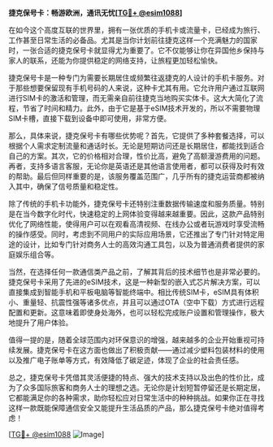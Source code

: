 **捷克保号卡：畅游欧洲，通讯无忧[[TG💪+ @esim1088](https://t.me/s/esim1088)]**

在如今这个高度互联的世界里，拥有一张优质的手机卡或流量卡，已经成为旅行、工作甚至日常生活的必备品。尤其是当你计划前往捷克这样一个充满魅力的国家时，一张合适的捷克保号卡就显得尤为重要了。它不仅能够让你在异国他乡保持与家人的联系，还能为你提供稳定的网络支持，让旅程更加轻松愉快。

捷克保号卡是一种专门为需要长期居住或频繁往返捷克的人设计的手机卡服务。对于那些想要保留现有手机号码的人来说，这种卡尤其有用。它允许用户通过互联网进行SIM卡的激活和管理，而无需亲自前往捷克当地购买实体卡。这大大简化了流程，节省了时间和精力。此外，由于它是基于eSIM技术开发的，所以不需要物理SIM卡槽，直接下载到设备中即可使用，非常方便。

那么，具体来说，捷克保号卡有哪些优势呢？首先，它提供了多种套餐选择，可以根据个人需求定制流量和通话时长。无论是短期访问还是长期居住，都能找到适合自己的方案。其次，它的价格相对合理，性价比高，避免了高额漫游费用的问题。再者，支持多语言客服，无论你是英语还是其他语言使用者，都可以获得及时有效的帮助。最后但同样重要的是，该服务覆盖范围广，几乎所有的捷克运营商都被纳入其中，确保了信号质量和稳定性。

除了传统的手机卡功能外，捷克保号卡还特别注重数据传输速度和服务质量。特别是在当今数字化时代，快速稳定的上网体验变得越来越重要。因此，这款产品特别优化了网络性能，使得用户可以在观看高清视频、在线办公或者玩游戏时享受流畅的操作感受。同时，考虑到不同用户的实际应用场景，它还推出了专门针对特定用途的设计，比如专门针对商务人士的高效沟通工具包，以及为普通消费者提供的家庭娱乐组合等。

当然，在选择任何一款通信类产品之前，了解其背后的技术细节也是非常必要的。捷克保号卡采用了先进的eSIM技术，这是一种新型的嵌入式芯片解决方案，可以直接集成到智能手机和平板电脑等智能终端中。相比传统SIM卡，eSIM具有体积小、重量轻、抗震性强等诸多优点，并且可以通过OTA（空中下载）方式进行远程配置和更新。这意味着即使身处海外，也可以轻松完成账户设置和管理操作，极大地提升了用户体验。

值得一提的是，随着全球范围内对环保意识的增强，越来越多的企业开始重视可持续发展。捷克保号卡在这方面也做出了积极贡献——通过减少塑料包装材料的使用以及推广电子账单等方式，有效降低了碳足迹，体现了企业的社会责任感。

总之，捷克保号卡凭借其灵活便捷的特点、强大的技术支持以及出色的性价比，成为了众多国际旅客和商务人士的理想之选。无论你是计划短暂停留还是长期定居，它都能满足你的各种需求，助你轻松应对日常生活中的种种挑战。如果你正在寻找这样一款既能保障通信安全又能提升生活品质的产品，那么捷克保号卡绝对值得考虑！

[[TG💪+ @esim1088](https://t.me/s/esim1088) ![Image](https://i.postimg.cc/4NQfJmqS/Snipaste-2025-05-13-00-14-12.png)]